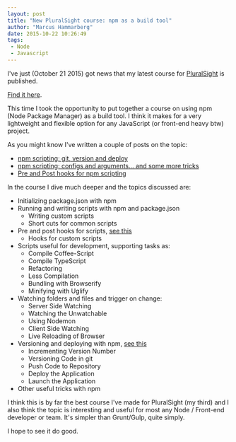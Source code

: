 ```yaml
---
layout: post
title: "New PluralSight course: npm as a build tool"
author: "Marcus Hammarberg"
date: 2015-10-22 10:26:49
tags:
 - Node
 - Javascript
---
```


I've just (October 21 2015) got news that my latest course for [PluralSight](http://www.pluralsight.com/) is published.

[Find it here](http://www.pluralsight.com/courses/npm-build-tool-introduction).

This time I took the opportunity to put together a course on using npm (Node Package Manager) as a build tool. I think it makes for a very lightweight and flexible option for any JavaScript (or front-end heavy btw) project.

As you might know I've written a couple of posts on the topic:

* [npm scripting: git, version and deploy](https://www.marcusoft.net/2015/08/npm-scripting-git-version-and-deploy.html)
* [npm scripting: configs and arguments... and some more tricks](https://www.marcusoft.net/2015/08/npm-scripting-configs-and-arguments.html)
* [Pre and Post hooks for npm scripting](https://www.marcusoft.net/2015/08/pre-and-post-hooks-for-npm-scripting.html)

<!-- excerpt-end -->

In the course I dive much deeper and the topics discussed are:

* Initializing package.json with npm
* Running and writing scripts with npm and package.json
    * Writing custom scripts
    * Short cuts for common scripts
* Pre and post hooks for scripts, [see this](https://www.marcusoft.net/2015/08/pre-and-post-hooks-for-npm-scripting.html)
    * Hooks for custom scripts
* Scripts useful for development, supporting tasks as:
    * Compile Coffee-Script
    * Compile TypeScript
    * Refactoring
    * Less Compilation
    * Bundling with Browserify
    * Minifying with Uglify
* Watching folders and files and trigger on change:
    * Server Side Watching
    * Watching the Unwatchable
    * Using Nodemon
    * Client Side Watching
    * Live Reloading of Browser
* Versioning and deploying with npm, [see this](https://www.marcusoft.net/2015/08/npm-scripting-git-version-and-deploy.html)
    * Incrementing Version Number
    * Versioning Code in git
    * Push Code to Repository
    * Deploy the Application
    * Launch the Application
* Other useful tricks with npm

I think this is by far the best course I've made for PluralSight (my third) and I also think the topic is interesting and useful for most any Node / Front-end developer or team. It's simpler than Grunt/Gulp, quite simply.

I hope to see it do good.
